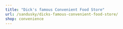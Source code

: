 ```yaml
---
title: "Dick's famous Convenient Food Store"
url: /sandusky/dicks-famous-convenient-food-store/
shop: convenience
---
```

